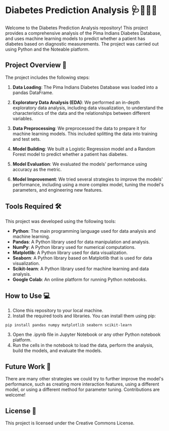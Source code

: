 # Diabetes Prediction Analysis 🩺🔬🧪🧬

Welcome to the Diabetes Prediction Analysis repository! This project provides a comprehensive analysis of the Pima Indians Diabetes Database, and uses machine learning models to predict whether a patient has diabetes based on diagnostic measurements. The project was carried out using Python and the Noteable platform.

## Project Overview 📝

The project includes the following steps:

1. **Data Loading**: The Pima Indians Diabetes Database was loaded into a pandas DataFrame.

2. **Exploratory Data Analysis (EDA)**: We performed an in-depth exploratory data analysis, including data visualization, to understand the characteristics of the data and the relationships between different variables.

3. **Data Preprocessing**: We preprocessed the data to prepare it for machine learning models. This included splitting the data into training and test sets.

4. **Model Building**: We built a Logistic Regression model and a Random Forest model to predict whether a patient has diabetes.

5. **Model Evaluation**: We evaluated the models' performance using accuracy as the metric.

6. **Model Improvement**: We tried several strategies to improve the models' performance, including using a more complex model, tuning the model's parameters, and engineering new features.

## Tools Required 🛠️

This project was developed using the following tools:

- **Python**: The main programming language used for data analysis and machine learning.
- **Pandas**: A Python library used for data manipulation and analysis.
- **NumPy**: A Python library used for numerical computations.
- **Matplotlib**: A Python library used for data visualization.
- **Seaborn**: A Python library based on Matplotlib that is used for data visualization.
- **Scikit-learn**: A Python library used for machine learning and data analysis.
- **Google Colab**: An online platform for running Python notebooks.

## How to Use 💻

1. Clone this repository to your local machine.
2. Install the required tools and libraries. You can install them using pip:
```
pip install pandas numpy matplotlib seaborn scikit-learn
```
3. Open the .ipynb file in Jupyter Notebook or any other Python notebook platform.
4. Run the cells in the notebook to load the data, perform the analysis, build the models, and evaluate the models.

## Future Work 🚀

There are many other strategies we could try to further improve the model's performance, such as creating more interaction features, using a different model, or using a different method for parameter tuning. Contributions are welcome!

## License 📄

This project is licensed under the Creative Commons License.

